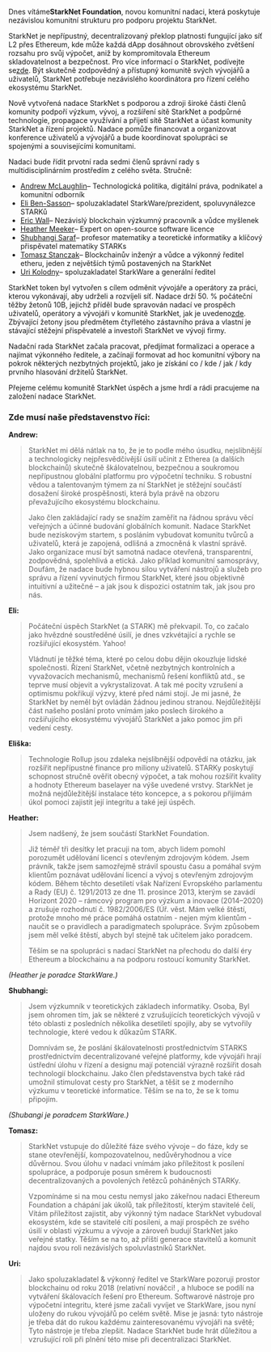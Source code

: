 Dnes vítáme**StarkNet Foundation**, novou komunitní nadaci, která poskytuje nezávislou komunitní strukturu pro podporu projektu StarkNet.

StarkNet je nepřípustný, decentralizovaný překlop platnosti fungující jako síť L2 přes Ethereum, kde může každá dApp dosáhnout obrovského zvětšení rozsahu pro svůj výpočet, aniž by kompromitovala Ethereum skladovatelnost a bezpečnost. Pro více informací o StarkNet, podívejte se[zde](https://starknet.io/). Být skutečně zodpovědný a přístupný komunitě svých vývojářů a uživatelů, StarkNet potřebuje nezávislého koordinátora pro řízení celého ekosystému StarkNet.

Nově vytvořená nadace StarkNet s podporou a zdroji široké části členů komunity podpoří výzkum, vývoj, a rozšíření sítě StarkNet a podpůrné technologie, propagace využívání a přijetí sítě StarkNet a účast komunity StarkNet a řízení projektů. Nadace pomůže financovat a organizovat konference uživatelů a vývojářů a bude koordinovat spolupráci se spojenými a souvisejícími komunitami.

Nadaci bude řídit prvotní rada sedmi členů správní rady s multidisciplinárním prostředím z celého světa. Stručně:

* [Andrew McLaughlin](https://andrew.mclaughl.in/about-me)– Technologická politika, digitální práva, podnikatel a komunitní odborník
* [Eli Ben-Sasson](https://starkware.co/media-kit/?founder=Eli#founders)– spoluzakladatel StarkWare/prezident, spoluvynálezce STARKů
* [Eric Wall](https://en.wikipedia.org/wiki/Eric_Wall_(researcher))– Nezávislý blockchain výzkumný pracovník a vůdce myšlenek
* [Heather Meeker](http://www.heathermeeker.com/)– Expert on open-source software licence
* [Shubhangi Saraf](https://www.math.toronto.edu/ssaraf/)– profesor matematiky a teoretické informatiky a klíčový přispěvatel matematiky STARKs
* [Tomasz Stanczak](https://www.linkedin.com/in/tomaszkajetanstanczak/?originalSubdomain=uk)– Blockchainův inženýr a vůdce a výkonný ředitel etheru, jeden z největších týmů postavených na StarkNet
* [Uri Kolodny](https://starkware.co/media-kit/?founder=Uri#founders)– spoluzakladatel StarkWare a generální ředitel

StarkNet token byl vytvořen s cílem odměnit vývojáře a operátory za práci, kterou vykonávají, aby udrželi a rozvíjeli síť. Nadace drží 50. % počáteční těžby žetonů 10B, jejichž příděl bude spravován nadací ve prospěch uživatelů, operátory a vývojáři v komunitě StarkNet, jak je uvedeno[zde](https://medium.com/starkware/part-3-starknet-token-design-5cc17af066c6). Zbývající žetony jsou předmětem čtyřletého zástavního práva a vlastní je stávající stěžejní přispěvatelé a investoři StarkNet ve vývoji firmy.

Nadační rada StarkNet začala pracovat, předjímat formalizaci a operace a najímat výkonného ředitele, a začínají formovat ad hoc komunitní výbory na pokrok některých nezbytných projektů, jako je získání co / kde / jak / kdy prvního hlasování držitelů StarkNet.

Přejeme celému komunitě StarkNet úspěch a jsme hrdí a rádi pracujeme na založení nadace StarkNet.



### Zde musí naše představenstvo říci:

**Andrew:**

> StarkNet mi dělá nátlak na to, že je to podle mého úsudku, nejslibnější a technologicky nejpřesvědčivější úsilí učinit z Etherea (a dalších blockchainů) skutečně škálovatelnou, bezpečnou a soukromou nepřípustnou globální platformu pro výpočetní techniku. S robustní vědou a talentovaným týmem za ní StarkNet je stěžejní součástí dosažení široké prospěšnosti, která byla právě na obzoru převažujícího ekosystému blockchainu.
> 
> Jako člen zakládající rady se snažím zaměřit na řádnou správu věcí veřejných a účinné budování globálních komunit. Nadace StarkNet bude neziskovým startem, s posláním vybudovat komunitu tvůrců a uživatelů, která je zapojená, odlišná a zmocněná k vlastní správě. Jako organizace musí být samotná nadace otevřená, transparentní, zodpovědná, spolehlivá a etická. Jako příklad komunitní samosprávy, Doufám, že nadace bude hybnou silou vytváření nástrojů a služeb pro správu a řízení vyvinutých firmou StarkNet, které jsou objektivně intuitivní a užitečné – a jak jsou k dispozici ostatním tak, jak jsou pro nás.

**Eli:**

> Počáteční úspěch StarkNet (a STARK) mě překvapil. To, co začalo jako hvězdné soustředěné úsilí, je dnes vzkvétající a rychle se rozšiřující ekosystém. Yahoo!
> 
> Vládnutí je těžké téma, které po celou dobu dějin okouzluje lidské společnosti. Řízení StarkNet, včetně nezbytných kontrolních a vyvažovacích mechanismů, mechanismů řešení konfliktů atd., se teprve musí objevit a vykrystalizovat. A tak mé pocity vzrušení a optimismu pokřikují výzvy, které před námi stojí. Je mi jasné, že StarkNet by neměl být ovládán žádnou jedinou stranou. Nejdůležitější část našeho poslání proto vnímám jako poslech širokého a rozšiřujícího ekosystému vývojářů StarkNet a jako pomoc jim při vedení cesty.

**Eliška:**

> Technologie Rollup jsou zdaleka nejslibnější odpovědí na otázku, jak rozšířit nepřípustné finance pro miliony uživatelů. STARKy poskytují schopnost stručně ověřit obecný výpočet, a tak mohou rozšířit kvality a hodnoty Ethereum baselayer na výše uvedené vrstvy. StarkNet je možná nejdůležitější instalace této koncepce, a s pokorou přijímám úkol pomoci zajistit její integritu a také její úspěch.

**Heather:**

> Jsem nadšený, že jsem součástí StarkNet Foundation.
> 
> Již téměř tři desítky let pracuji na tom, abych lidem pomohl porozumět udělování licencí s otevřeným zdrojovým kódem. Jsem právník, takže jsem samozřejmě strávil spoustu času a pomáhal svým klientům poznávat udělování licencí a vývoj s otevřeným zdrojovým kódem. Během těchto desetiletí však Nařízení Evropského parlamentu a Rady (EU) č. 1291/2013 ze dne 11. prosince 2013, kterým se zavádí Horizont 2020 – rámcový program pro výzkum a inovace (2014–2020) a zrušuje rozhodnutí č. 1982/2006/ES (Úř. věst. Mám velké štěstí, protože mnoho mé práce pomáhá ostatním - nejen mým klientům - naučit se o pravidlech a paradigmatech spolupráce. Svým způsobem jsem měl velké štěstí, abych byl stejně tak učitelem jako poradcem.
> 
> Těším se na spolupráci s nadací StarkNet na přechodu do další éry Ethereum a blockchainu a na podporu rostoucí komunity StarkNet.

*(Heather je poradce StarkWare.)*

**Shubhangi:**

> Jsem výzkumník v teoretických základech informatiky. Osoba, Byl jsem ohromen tím, jak se některé z vzrušujících teoretických vývojů v této oblasti z posledních několika desetiletí spojily, aby se vytvořily technologie, které vedou k důkazům STARK.
> 
> Domnívám se, že poslání škálovatelnosti prostřednictvím STARKS prostřednictvím decentralizované veřejné platformy, kde vývojáři hrají ústřední úlohu v řízení a designu mají potenciál výrazně rozšířit dosah technologií blockchainu. Jako člen představenstva bych také rád umožnil stimulovat cesty pro StarkNet, a těšit se z moderního výzkumu v teoretické informatice. Těším se na to, že se k tomu připojím.

*(Shubangi je poradcem StarkWare.)*

**Tomasz:**

> StarkNet vstupuje do důležité fáze svého vývoje – do fáze, kdy se stane otevřenější, kompozovatelnou, nedůvěryhodnou a více důvěrnou. Svou úlohu v nadaci vnímám jako příležitost k posílení spolupráce, a podporuje posun směrem k budoucnosti decentralizovaných a povolených řetězců poháněných STARKy.
> 
> Vzpomínáme si na mou cestu nemysl jako zákeřnou nadaci Ethereum Foundation a chápání jak úkolů, tak příležitostí, kterým stavitelé čelí, Vítám příležitost zajistit, aby výkonný tým nadace StarkNet vybudoval ekosystém, kde se stavitelé cítí posíleni, a mají prospěch ze svého úsilí v oblasti výzkumu a vývoje a zároveň budují StarkNet jako veřejné statky. Těším se na to, až příští generace stavitelů a komunit najdou svou roli nezávislých spoluvlastníků StarkNet.

**Uri:**

> Jako spoluzakladatel & výkonný ředitel ve StarkWare pozoruji prostor blockchainu od roku 2018 (relativní nováčci! , a hluboce se podílí na vytváření škálovacích řešení pro Ethereum. Softwarové nástroje pro výpočetní integritu, které jsme začali vyvíjet ve StarkWare, jsou nyní uloženy do rukou vývojářů po celém světě. Mise je jasná: tyto nástroje je třeba dát do rukou každému zainteresovanému vývojáři na světě; Tyto nástroje je třeba zlepšit. Nadace StarkNet bude hrát důležitou a vzrušující roli při plnění této mise při decentralizaci StarkNet.